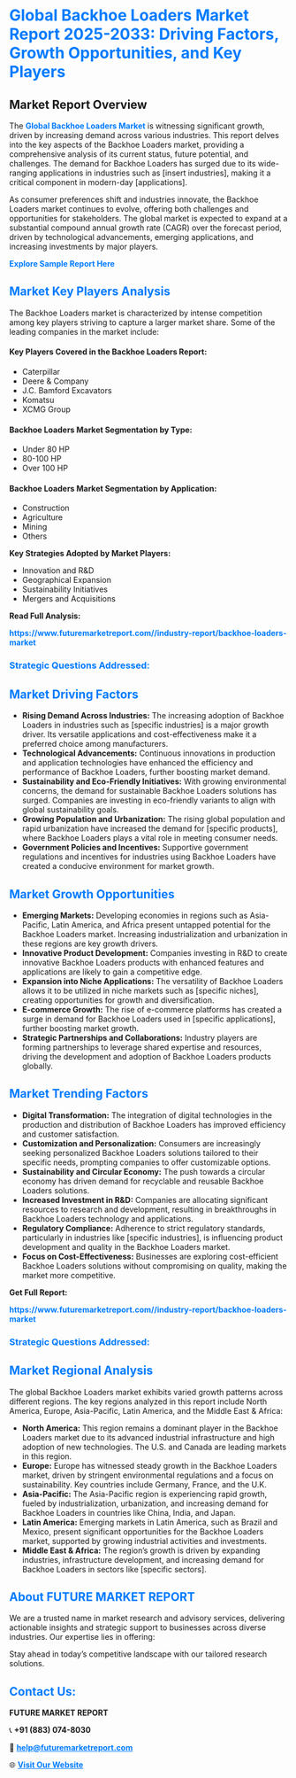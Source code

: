<h1 style="color: #007BFF;">Global Backhoe Loaders Market Report 2025-2033: Driving Factors, Growth Opportunities, and Key Players</h1>

<section id="overview">
<h2>Market Report Overview</h2>
<p>The <a href="https://www.futuremarketreport.com//industry-report/backhoe-loaders-market" style="color: #007BFF; text-decoration: none;"><strong>Global Backhoe Loaders Market</strong></a> is witnessing significant growth, driven by increasing demand across various industries. This report delves into the key aspects of the Backhoe Loaders market, providing a comprehensive analysis of its current status, future potential, and challenges. The demand for Backhoe Loaders has surged due to its wide-ranging applications in industries such as [insert industries], making it a critical component in modern-day [applications].</p>
<p>As consumer preferences shift and industries innovate, the Backhoe Loaders market continues to evolve, offering both challenges and opportunities for stakeholders. The global market is expected to expand at a substantial compound annual growth rate (CAGR) over the forecast period, driven by technological advancements, emerging applications, and increasing investments by major players.</p>
</section>

<section id="overview">
<p><a href="https://www.futuremarketreport.com//request-sample/reportId=63972" style="color: #007BFF; text-decoration: none;"><strong>Explore Sample Report Here</strong></a></p>
</section>

<section id="key-players">
<h2 style="color: #007BFF;">Market Key Players Analysis</h2>
<p>The Backhoe Loaders market is characterized by intense competition among key players striving to capture a larger market share. Some of the leading companies in the market include:</p>
<h4>Key Players Covered in the Backhoe Loaders Report:</h4>
<ul><li>Caterpillar</li><li>Deere &amp; Company</li><li>J.C. Bamford Excavators</li><li>Komatsu</li><li>XCMG Group</li></ul>
<h4>Backhoe Loaders Market Segmentation by Type:</h4>
<ul><li>Under 80 HP</li><li>80-100 HP</li><li>Over 100 HP</li></ul>

<h4>Backhoe Loaders Market Segmentation by Application:</h4>
<ul><li>Construction</li><li>Agriculture</li><li>Mining</li><li>Others</li></ul>
<p><strong>Key Strategies Adopted by Market Players:</strong></p>
<ul>
<li>Innovation and R&D</li>
<li>Geographical Expansion</li>
<li>Sustainability Initiatives</li>
<li>Mergers and Acquisitions</li>
</ul>
</section>

<section>
<p><strong>Read Full Analysis: </strong></p><a href="https://www.futuremarketreport.com//industry-report/backhoe-loaders-market" style="color: #007BFF; text-decoration: none;"><strong>https://www.futuremarketreport.com//industry-report/backhoe-loaders-market</strong></a>
<h3 style="color: #007BFF;">Strategic Questions Addressed:</h3>
</section>

<section id="driving-factors">
<h2 style="color: #007BFF;">Market Driving Factors</h2>
<ul>
<li><strong>Rising Demand Across Industries:</strong> The increasing adoption of Backhoe Loaders in industries such as [specific industries] is a major growth driver. Its versatile applications and cost-effectiveness make it a preferred choice among manufacturers.</li>
<li><strong>Technological Advancements:</strong> Continuous innovations in production and application technologies have enhanced the efficiency and performance of Backhoe Loaders, further boosting market demand.</li>
<li><strong>Sustainability and Eco-Friendly Initiatives:</strong> With growing environmental concerns, the demand for sustainable Backhoe Loaders solutions has surged. Companies are investing in eco-friendly variants to align with global sustainability goals.</li>
<li><strong>Growing Population and Urbanization:</strong> The rising global population and rapid urbanization have increased the demand for [specific products], where Backhoe Loaders plays a vital role in meeting consumer needs.</li>
<li><strong>Government Policies and Incentives:</strong> Supportive government regulations and incentives for industries using Backhoe Loaders have created a conducive environment for market growth.</li>
</ul>
</section>

<section id="growth-opportunities">
<h2 style="color: #007BFF;">Market Growth Opportunities</h2>
<ul>
<li><strong>Emerging Markets:</strong> Developing economies in regions such as Asia-Pacific, Latin America, and Africa present untapped potential for the Backhoe Loaders market. Increasing industrialization and urbanization in these regions are key growth drivers.</li>
<li><strong>Innovative Product Development:</strong> Companies investing in R&D to create innovative Backhoe Loaders products with enhanced features and applications are likely to gain a competitive edge.</li>
<li><strong>Expansion into Niche Applications:</strong> The versatility of Backhoe Loaders allows it to be utilized in niche markets such as [specific niches], creating opportunities for growth and diversification.</li>
<li><strong>E-commerce Growth:</strong> The rise of e-commerce platforms has created a surge in demand for Backhoe Loaders used in [specific applications], further boosting market growth.</li>
<li><strong>Strategic Partnerships and Collaborations:</strong> Industry players are forming partnerships to leverage shared expertise and resources, driving the development and adoption of Backhoe Loaders products globally.</li>
</ul>
</section>

<section id="trending-factors">
<h2 style="color: #007BFF;">Market Trending Factors</h2>
<ul>
<li><strong>Digital Transformation:</strong> The integration of digital technologies in the production and distribution of Backhoe Loaders has improved efficiency and customer satisfaction.</li>
<li><strong>Customization and Personalization:</strong> Consumers are increasingly seeking personalized Backhoe Loaders solutions tailored to their specific needs, prompting companies to offer customizable options.</li>
<li><strong>Sustainability and Circular Economy:</strong> The push towards a circular economy has driven demand for recyclable and reusable Backhoe Loaders solutions.</li>
<li><strong>Increased Investment in R&D:</strong> Companies are allocating significant resources to research and development, resulting in breakthroughs in Backhoe Loaders technology and applications.</li>
<li><strong>Regulatory Compliance:</strong> Adherence to strict regulatory standards, particularly in industries like [specific industries], is influencing product development and quality in the Backhoe Loaders market.</li>
<li><strong>Focus on Cost-Effectiveness:</strong> Businesses are exploring cost-efficient Backhoe Loaders solutions without compromising on quality, making the market more competitive.</li>
</ul>
</section>

<section>
<p><strong>Get Full Report: </strong></p><a href="https://www.futuremarketreport.com//industry-report/backhoe-loaders-market" style="color: #007BFF; text-decoration: none;"><strong>https://www.futuremarketreport.com//industry-report/backhoe-loaders-market</strong></a>
<h3 style="color: #007BFF;">Strategic Questions Addressed:</h3>
</section>


<section id="regional-analysis">
<h2 style="color: #007BFF;">Market Regional Analysis</h2>
<p>The global Backhoe Loaders market exhibits varied growth patterns across different regions. The key regions analyzed in this report include North America, Europe, Asia-Pacific, Latin America, and the Middle East & Africa:</p>
<ul>
<li><strong>North America:</strong> This region remains a dominant player in the Backhoe Loaders market due to its advanced industrial infrastructure and high adoption of new technologies. The U.S. and Canada are leading markets in this region.</li>
<li><strong>Europe:</strong> Europe has witnessed steady growth in the Backhoe Loaders market, driven by stringent environmental regulations and a focus on sustainability. Key countries include Germany, France, and the U.K.</li>
<li><strong>Asia-Pacific:</strong> The Asia-Pacific region is experiencing rapid growth, fueled by industrialization, urbanization, and increasing demand for Backhoe Loaders in countries like China, India, and Japan.</li>
<li><strong>Latin America:</strong> Emerging markets in Latin America, such as Brazil and Mexico, present significant opportunities for the Backhoe Loaders market, supported by growing industrial activities and investments.</li>
<li><strong>Middle East & Africa:</strong> The region’s growth is driven by expanding industries, infrastructure development, and increasing demand for Backhoe Loaders in sectors like [specific sectors].</li>
</ul>
</section>

<footer>
<h2 style="color: #007BFF;">About FUTURE MARKET REPORT</h2>
<p>We are a trusted name in market research and advisory services, delivering actionable insights and strategic support to businesses across diverse industries. Our expertise lies in offering:</p>

<p>Stay ahead in today’s competitive landscape with our tailored research solutions.</p>

<h2 style="color: #007BFF;">Contact Us:</h2>
<p><strong>FUTURE MARKET REPORT</strong></p>
<p>📞 <strong>+91 (883) 074-8030</strong></p>
<p>📧 <strong><a href="mailto:help@futuremarketreport.com" style="color: #007BFF;">help@futuremarketreport.com</a></strong></p>
<p>🌐 <strong><a href="https://www.futuremarketreport.com/" style="color: #007BFF;">Visit Our Website</a></strong></p>
</footer>